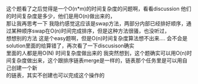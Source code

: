 这个题看了之后觉得是一个O(n*m)的时间复杂度的问题啊，看看discussion 他们的时间复杂度是多少，他们是用O(n)做出来的，\
那让我再思考一下
我隐约感觉这应该是swap方法，两部分内部已经排好顺序，通过某种顺序swap在O(n)时间完成排序，但是这种方法很骚，也没听过，\
想想别的方法
这是个easy题啊，但是O(n)时间复杂度算法想不出来....  会不会是 solution里面的给算错了，再次看了一下discusison确实\
里面的人都是用O(N) 时间复杂度做出来的
我突然想到，这个题确实可以用O(n)时间复杂度做出来，这个跟排序链表merge是一样的，链表那个任务里是可以用自己创建一个新\
的链表，其实不创建也可以完成这个操作的



